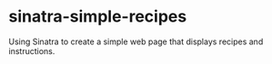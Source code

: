 
# sinatra-simple-recipes

Using Sinatra to create a simple web page that displays recipes and instructions.
